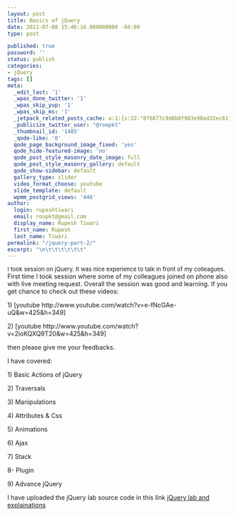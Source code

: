 ```yaml
---
layout: post
title: Basics of jQuery
date: 2011-07-08 15:46:16.000000000 -04:00
type: post

published: true
password: ''
status: publish
categories:
- jQuery
tags: []
meta:
  _edit_last: '1'
  _wpas_done_twitter: '1'
  _wpas_skip_yup: '1'
  _wpas_skip_ms: '1'
  _jetpack_related_posts_cache: a:1:{s:32:"8f6677c9d6b0f903e98ad32ec61f8deb";a:2:{s:7:"expires";i:1606457441;s:7:"payload";a:0:{}}}
  _publicize_twitter_user: "@roopkt"
  _thumbnail_id: '1485'
  _qode-like: '0'
  qode_page_background_image_fixed: 'yes'
  qode_hide-featured-image: 'no'
  qode_post_style_masonry_date_image: full
  qode_post_style_masonry_gallery: default
  qode_show-sidebar: default
  gallery_type: slider
  video_format_choose: youtube
  slide_template: default
  wpmm_postgrid_views: '446'
author:
  login: rupeshtiwari
  email: roopkt@gmail.com
  display_name: Rupesh Tiwari
  first_name: Rupesh
  last_name: Tiwari
permalink: "/jquery-part-2/"
excerpt: "\n\t\t\t\t\t\t"
---
```

<p><span style="font-size: small;">I took session on jQuery. It was nice experience to talk in front of my colleagues. </span>First time I took session where some of my colleagues joined on phone also with live meeting request. Overall the session was good and learning. If you get chance to check out these videos:</p>
<p>1) [youtube http://www.youtube.com/watch?v=e-fNcGAe-uQ&amp;w=425&amp;h=349]</p>
<p>2) [youtube http://www.youtube.com/watch?v=2ioKQXQ9T20&amp;w=425&amp;h=349]</p>
<p>then please give me your feedbacks.</p>
<p>I have covered:</p>
<p>1) Basic Actions of jQuery</p>
<p>2) Traversals</p>
<p>3) Manipulations</p>
<p>4) Attributes &amp; Css</p>
<p>5) Animations</p>
<p>6) Ajax</p>
<p>7) Stack</p>
<p>8- Plugin</p>
<p>9) Advance jQuery</p>
<p>I have uploaded the jQuery lab source code in this link <a href="http://www.codeproject.com/KB/scripting/LearnJQueryByLab.aspx">jQuery lab and explainations </a></p>
